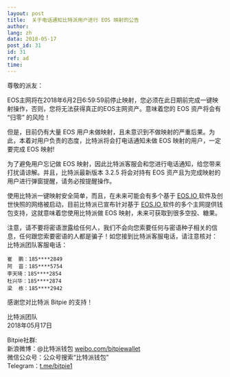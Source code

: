 ```yaml
---
layout: post
title:  关于电话通知比特派用户进行 EOS 映射的公告
author: 
lang: zh
data: 2018-05-17
post_id: 31
id: 31
ref: ad
time: 
---
```


尊敬的派友：

EOS主网将在2018年6月2日6:59:59前停止映射，您必须在此日期前完成一键映射操作，否则，您将无法获得真正的EOS主网资产。意味着您的 EOS 资产将会有 “归零” 的风险！

但是，目前仍有大量 EOS 用户未做映射，且未意识到不做映射的严重后果。为此，本着对用户负责的态度，比特派将会打电话通知未做 EOS 映射的用户，一定要完成 EOS 映射!

为了避免用户忘记做 EOS 映射，因此比特派客服会和您进行电话通知，给您带来打扰请谅解。并且，比特派最新版本 3.2.5 将会对持有 EOS 资产且为完成映射的用户进行弹窗提醒，请务必按提醒操作。

使用比特派一键映射安全简单，而且，在未来可能会有多个基于 <a href="https://eos.io/" target="_blank"> EOS.IO </a>软件及创世快照的网络被启动，目前比特派已宣布针对基于 <a href="https://eos.io/" target="_blank"> EOS.IO </a>软件的多个主网提供钱包支持，这就意味着您使用比特派做 EOS 映射，未来可获取到很多空投、糖果。

注意，请不要将密语泄露给任何人，我们不会向您索要任何与密语种子相关的信息，任何跟您索要密语的人都是骗子！如您接到比特派客服电话，请注意核对：<br/>
比特派团队客服电话：
```
崔  鹏：185****2849
阿  苗：185****5754
李天琦：185****2854
杜兴华：185****2874
梁  栋：185****2942
```

感谢您对比特派 Bitpie 的支持！

比特派团队<br/>
2018年05月17日

Bitpie社群:<br/>
新浪微博：@比特派钱包 <a href="https://weibo.com/bitpiewallet" target="_blank">weibo.com/bitpiewallet</a><br/>
微信公众号：公众号搜索“比特派钱包”<br/>
Telegram：<a href="https://t.me/bitpie1" target="_blank">t.me/bitpie1</a>



